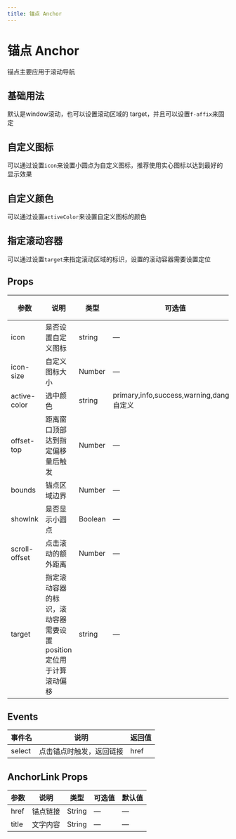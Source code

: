 ```yaml
---
title: 锚点 Anchor
---
```




# 锚点 Anchor

锚点主要应用于滚动导航

## 基础用法

默认是window滚动，也可以设置滚动区域的 target，并且可以设置`f-affix`来固定

<preview path="./demo/Anchor/Basic.vue"></preview>

## 自定义图标

可以通过设置`icon`来设置小圆点为自定义图标，推荐使用实心图标以达到最好的显示效果

<preview path="./demo/Anchor/Icon.vue"></preview>

## 自定义颜色

可以通过设置`activeColor`来设置自定义图标的颜色

<preview path="./demo/Anchor/Color.vue"></preview>

## 指定滚动容器

可以通过设置`target`来指定滚动区域的标识，设置的滚动容器需要设置定位

<preview path="./demo/Anchor/Target.vue"></preview>

## Props

| 参数          | 说明                                                             | 类型    | 可选值                                     | 默认值 |
| ------------- | ---------------------------------------------------------------- | ------- | ------------------------------------------ | ------ |
| icon          | 是否设置自定义图标                                               | string  | —                                          | —      |
| icon-size     | 自定义图标大小                                                   | Number  | —                                          | —      |
| active-color  | 选中颜色                                                         | string  | primary,info,success,warning,danger,自定义 | —      |
| offset-top    | 距离窗口顶部达到指定偏移量后触发                                 | Number  | —                                          | 0      |
| bounds        | 锚点区域边界                                                     | Number  | —                                          | 5      |
| showInk       | 是否显示小圆点                                                   | Boolean | —                                          | false  |
| scroll-offset | 点击滚动的额外距离                                               | Number  | —                                          | 0      |
| target        | 指定滚动容器的标识，滚动容器需要设置position定位用于计算滚动偏移 | string  | —                                          | —      |

## Events

| 事件名 | 说明                     | 返回值 |
| ------ | ------------------------ | ------ |
| select | 点击锚点时触发，返回链接 | href   |

## AnchorLink Props

| 参数  | 说明     | 类型   | 可选值 | 默认值 |
| ----- | -------- | ------ | ------ | ------ |
| href  | 锚点链接 | String | —      | —      |
| title | 文字内容 | String | —      | —      |
